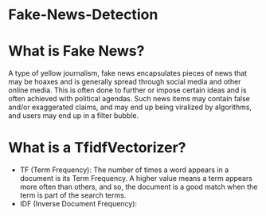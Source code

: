 # Fake-News-Detection
# What is Fake News?
A type of yellow journalism, fake news encapsulates pieces of news that may be hoaxes and is generally spread through social media and other online media. This is often done to further or impose certain ideas and is often achieved with political agendas. Such news items may contain false and/or exaggerated claims, and may end up being viralized by algorithms, and users may end up in a filter bubble.
# What is a TfidfVectorizer?
* TF (Term Frequency):
 The number of times a word appears in a document is its Term Frequency. A higher value means a term appears more often than others, and so, the document is a good match when the term is part of the search terms.
* IDF (Inverse Document Frequency):
